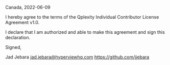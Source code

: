 Canada, 2022-06-09

I hereby agree to the terms of the Qplexity Individual Contributor License
Agreement v1.0.

I declare that I am authorized and able to make this agreement and sign this
declaration.

Signed,

Jad Jebara jad.jebara@hyperviewhq.com https://github.com/jjebara
